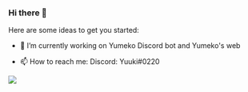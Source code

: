 ### Hi there 👋

Here are some ideas to get you started:

- 🔭 I’m currently working on Yumeko Discord bot and Yumeko's web
<!-- - 🌱 I’m currently learning Javascript and python -->
<!-- - 👯 I’m looking to collaborate on ... -->
<!-- - 🤔 I’m looking for help with ... -->
<!-- - 💬 Ask me about ... -->
- 📫 How to reach me: Discord: Yuuki#0220
<!-- - 😄 Pronouns: ... -->
<!-- - ⚡ Fun fact: ... -->

<img src = "https://github-readme-stats.vercel.app/api?username=rene-roid&&show_icons=true&title_color=ffffff&icon_color=FFA500&text_color=daf7dc&bg_color=151515">
